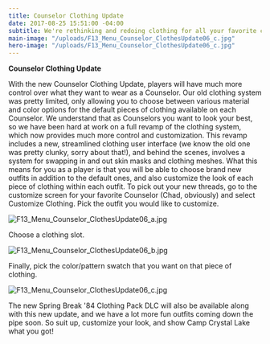 ```yaml
---
title: Counselor Clothing Update
date: 2017-08-25 15:51:00 -04:00
subtitle: We're rethinking and redoing clothing for all your favorite counselors
main-image: "/uploads/F13_Menu_Counselor_ClothesUpdate06_c.jpg"
hero-image: "/uploads/F13_Menu_Counselor_ClothesUpdate06_c.jpg"
---
```


**Counselor Clothing Update**

With the new Counselor Clothing Update, players will have much more control over what they want to wear as a Counselor. Our old clothing system was pretty limited, only allowing you to choose between various material and color options for the default pieces of clothing available on each Counselor. We understand that as Counselors you want to look your best, so we have been hard at work on a full revamp of the clothing system, which now provides much more control and customization. This revamp includes a new, streamlined clothing user interface (we know the old one was pretty clunky, sorry about that!), and behind the scenes, involves a system for swapping in and out skin masks and clothing meshes. What this means for you as a player is that you will be able to choose brand new outfits in addition to the default ones, and also customize the look of each piece of clothing within each outfit. To pick out your new threads, go to the customize screen for your favorite Counselor (Chad, obviously) and select Customize Clothing. Pick the outfit you would like to customize. 

![F13_Menu_Counselor_ClothesUpdate06_a.jpg](/uploads/F13_Menu_Counselor_ClothesUpdate06_a.jpg)

Choose a clothing slot. 

![F13_Menu_Counselor_ClothesUpdate06_b.jpg](/uploads/F13_Menu_Counselor_ClothesUpdate06_b.jpg)

Finally, pick the color/pattern swatch that you want on that piece of clothing.

![F13_Menu_Counselor_ClothesUpdate06_c.jpg](/uploads/F13_Menu_Counselor_ClothesUpdate06_c.jpg)

The new Spring Break '84 Clothing Pack DLC will also be available along with this new update, and we have a lot more fun outfits coming down the pipe soon. So suit up, customize your look, and show Camp Crystal Lake what you got!